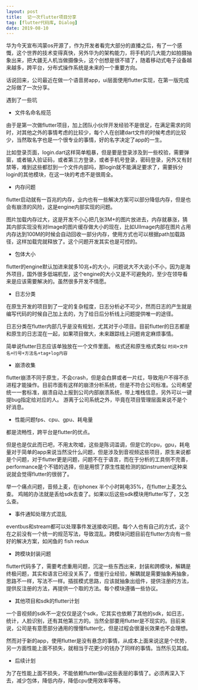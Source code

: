 ```yaml
---
layout: post
title:  记一次flutter项目分享
tag: [flutter代码库, Dialog]
date: 2019-08-10
---
```


华为今天宣布鸿蒙os开源了，作为开发者看完大部分的直播之后，有了一个感慨，这个世界的技术变得真快，另外华为的架构能力，将手机的几大能力如拍摄抽象出来，把大疆无人机当做摄像头，这个创想是很不错了，随着移动式电子设备越来越多，跨平台，分布式操作系统是未来的一个重要方向。

话说回来，公司最近在做一个语音房app，ui层面使用flutter实现，在第一版完成之际做了一次分享。

遇到了一些坑

* 文件名命名规范

由于是第一次做flutter项目，加上团队小伙伴开发经验不是很足，在满足需求的同时，对其他之外的事情考虑的比较少，每个人在创建dart文件的时候考虑的比较少，当然取名字也是一个很专业的事情，好的名字决定了app的一生。

比如登录页面，login.dart这样简单粗暴，但是要是登录涉及到一些校验，需要弹窗，或者输入验证码，或者第三方登录，或者手机号登录，密码登录，另外又有封禁等，难到这些都怼到一个文件内部吗，那login就不能满足要求了，需要拆分login的其他模块，在这一块的考虑不是很周全。

* 内存问题

flutter启动就有一百兆的内存，业内也有一些解决方案可以部分降低内存，但是也会有崩溃的风险，这是engine内部实现的问题。

图片加载内存过大，这是开发不小心把几张3M+的图片放进去，内存就暴涨，猜其内部实现没有对Image的图片缓存做大小的现在，比如UIImage内部在图片占用内存达到100M的时候会自动回收一部分内存，使用方式也可以根据path加载路径，这样加载完就释放了。这个问题开发其实也是可控的。



* 包体大小

flutter的engine默认加进来就多10兆+的大小，问题说大不大说小不小，因为是海外项目，国外很多低端机型，这个engine的大小又是不可避免的，至少在领导看来是应该需要解决的。虽然很多开发不情愿。

* 日志分类

在原生开发的项目到了一定的复杂程度，日志分析必不可少，然而日志的产生就是编写代码的时候自己加上去的，为了给日后分析线上问题提供唯一的途径。

日志分类在flutter内部几乎是没有规划，尤其对于小项目。目前flutter的日志都是和原生的日志混在一起，如果项目做大，未来跟踪线上问题肯定麻烦事情。

简单说flutter日志应该单独放在一个文件里面。
格式还和原生格式类似 `时间+文件名+行号+方法名+tag+log内容`


* 崩溃收集

flutter崩溃不同于原生，不会crash，但是会白屏或者一片红，导致用户不得不杀进程才能操作。目前市面有这样的崩溃分析系统，但是不符合公司标准。公司希望统一一套标准，崩溃自动上报到公司内部崩溃系统，带上堆栈信息，另外可以一键提bug指定给对应的人。
游离于公司系统之外，毕竟在项目管理层面来说不是个好消息。

* 性能问题fps、cpu、gpu、耗电量

都是流畅性，跨平台是flutter的优点。

但是也是仅此而已吧，不用太吹嘘，这些是陈词滥调，但是它的cpu，gpu，耗电量对于简单的app来说当然没什么问题，但是涉及到音视频这些项目，原生来说都是个问题，对于flutter更是问题，问题不在于语言，而在于分析的工具侧不完善，performance是个不错的选择，但是用惯了原生性能检测的如instrument这种来说就会觉得flutter的很弱了。

举一个痛点问题，音频上麦，在iphonex 半个小时耗电35%，在flutter上麦怎么查。
鸡贼的办法就是丢给sdk去查了。如果以后这些sdk模块用flutter写了，又怎么查。


* 事件通知处理方式混乱

eventbus和stream都可以处理事件发送接收问题。每个人也有自己的方式，这个在之前没有一个统一的规范写法，导致混乱。跨模块问题目前在flutter方向有一些好的解决方案，如闲鱼的 fish redux

* 跨模块封装问题

flutter代码多了，需要考虑重用问题，沉淀一些东西出来，封装和跨模块，解耦是终极问题，其实和语言已经没关系了，借鉴行业经验，解耦就是需要抽象再抽象，思路不一样，写法不一样。插拔模式思路，应该就抽象出组件，提供注册的方法，提供反注册的方法，再提供一个取的方法。每个模块遵循一些协议。

* 其他项目和sdk的flutter计划

一个音视频的sdk不一定仅仅是这个sdk，它其实也依赖了其他的sdk，如日志，统计，人脸识别，还有其他第三方的。当然全部要用flutter是不现实的。目前来说，公司是有意愿部分通用的慢慢flutter化，但是过程会很漫长效果也不会理想。

然而对于新的app，使用flutter是没有悬念的事情，从成本上面来说这是个优势，另一方面性能上面不损失，就相当于花更少的钱办了同样的事情。当然乐见其成。

* 后续计划

为了在性能上面不损失，不能依赖flutter做ui这些表层的事情了。必须再深入下去，减少包体，降低内存，降低cpu使用效率等等。

